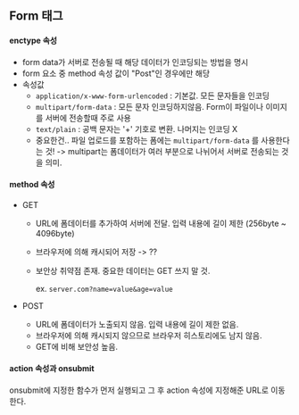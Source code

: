 ## Form 태그

#### enctype 속성

- form data가 서버로 전송될 때 해당 데이터가 인코딩되는 방법을 명시 
- form 요소 중 method 속성 값이 "Post"인 경우에만 해당
- 속성값 
  - `application/x-www-form-urlencoded` : 기본값. 모든 문자들을 인코딩 
  - `multipart/form-data` : 모든 문자 인코딩하지않음. Form이 파일이나 이미지를 서버에 전송할때 주로 사용
  - `text/plain` : 공백 문자는 '+' 기호로 변환. 나머지는 인코딩 X 
  - 중요한건.. 파일 업로드를 포함하는 폼에는 `multipart/form-data` 를 사용한다는 것! -> multipart는 폼데이터가 여러 부분으로 나뉘어서 서버로 전송되는 것을 의미.



#### method 속성

- GET

  - URL에 폼데이터를 추가하여 서버에 전달. 입력 내용에 길이 제한 (256byte ~ 4096byte)

  - 브라우저에 의해 캐시되어 저장 -> ?? 

  - 보안상 취약점 존재. 중요한 데이터는 GET 쓰지 말 것. 

    ex. `server.com?name=value&age=value`

- POST
  - URL에 폼데이터가 노출되지 않음. 입력 내용에 길이 제한 없음. 
  - 브라우저에 의해 캐시되지 않으므로 브라우저 히스토리에도 남지 않음. 
  - GET에 비해 보안성 높음.



#### action 속성과 onsubmit

onsubmit에 지정한 함수가 먼저 실행되고 그 후 action 속성에 지정해준 URL로 이동한다.  